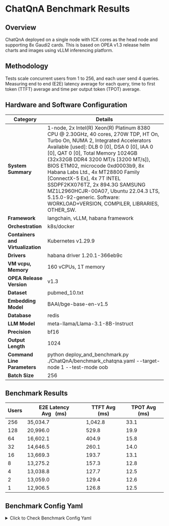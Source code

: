 # ChatQnA Benchmark Results

## Overview
ChatQnA deployed on a single node with ICX cores as the head node and supporting 8x Gaudi2 cards. 
This is based on OPEA v1.3 release helm charts and images using vLLM inferencing platform. 

## Methodology
Tests scale concurrent users from 1 to 256, and each user send 4 queries. Measuring end to end (E2E) latency average for each query, time to first token (TTFT) average and time per output token (TPOT) average. 

## Hardware and Software Configuration
| **Category**           | **Details**                                                                                                                                                                                                 |
|-------------------------|-------------------------------------------------------------------------------------------------------------------------------------------------------------------------------------------------------------|
| **System Summary**      | 1-node, 2x Intel(R) Xeon(R) Platinum 8380 CPU @ 2.30GHz, 40 cores, 270W TDP, HT On, Turbo On, NUMA 2, Integrated Accelerators Available [used]: DLB 0 [0], DSA 0 [0], IAA 0 [0], QAT 0 [0], Total Memory 1024GB (32x32GB DDR4 3200 MT/s [3200 MT/s]), BIOS ETM02, microcode 0xd0003b9, 8x Habana Labs Ltd., 4x MT28800 Family [ConnectX-5 Ex], 4x 7T INTEL SSDPF2KX076TZ, 2x 894.3G SAMSUNG MZ1L2960HCJR-00A07, Ubuntu 22.04.3 LTS, 5.15.0-92-generic. Software: WORKLOAD+VERSION, COMPILER, LIBRARIES, OTHER_SW. |
| **Framework**           | langchain, vLLM, habana framework                                                                                                                                                                         |
| **Orchestration**       | k8s/docker                                                                                                                                                                                                |
| **Containers and Virtualization** | Kubernetes v1.29.9                                                                                                                                                                               |
| **Drivers**             | habana driver 1.20.1-366eb9c                                                                                                                                                                              |
| **VM vcpu, Memory**     | 160 vCPUs, 1T memory                                                                                                                                                                                       |
| **OPEA Release Version**| v1.3                                                                                                                                                                                                      |
| **Dataset**             | pubmed_10.txt                                                                                                                                                                                             |
| **Embedding Model**     | BAAI/bge-base-en-v1.5                                                                                                                                                                                      |
| **Database**            | redis                                                                                                                                                                                                     |
| **LLM Model**           | meta-llama/Llama-3.1-8B-Instruct                                                                                                                                                                          |
| **Precision**           | bf16                                                                                                                                                                                                      |
| **Output Length**       | 1024                                                                                                                                                                                                      |
| **Command Line Parameters** | python deploy_and_benchmark.py ./ChatQnA/benchmark_chatqna.yaml --target-node 1 --test-mode oob                                                                                                         |
| **Batch Size**          | 256                                                                                                                                                                                                       |

## Benchmark Results
| Users | E2E Latency Avg&nbsp;&nbsp;&nbsp;(ms) | TTFT Avg (ms) | TPOT Avg (ms) |
|-------|---------------------------------------|---------------|---------------|
| 256   | 35,034.7                              | 1,042.8       | 33.1          |
| 128   | 20,996.0                              | 529.8         | 19.9          |
| 64    | 16,602.1                              | 404.9         | 15.8          |
| 32    | 14,646.5                              | 260.1         | 14.0          |
| 16    | 13,669.3                              | 193.7         | 13.1          |
| 8     | 13,275.2                              | 157.3         | 12.8          |
| 4     | 13,038.8                              | 127.7         | 12.5          |
| 2     | 13,059.0                              | 129.4         | 12.6          |
| 1     | 12,906.5                              | 126.8         | 12.5          |


## Benchmark Config Yaml
<details>
<summary>Click to Check Benchmark Config Yaml</summary>

```yaml
deploy:
  device: gaudi
  version: 1.3.0
  modelUseHostPath: /home/sdp/opea_benchmark/model
  HUGGINGFACEHUB_API_TOKEN: ***
  node: [1]
  namespace: default
  timeout: 1000  # timeout in seconds for services to be ready, default 30 minutes
  interval: 5    # interval in seconds between service ready checks, default 5 seconds

  services:
    backend:
      resources:
        enabled: False
        cores_per_instance: "16"
        memory_capacity: "8000Mi"
      replicaCount: [1, 2, 4, 8]

    teirerank:
      enabled: False
      model_id: ""
      resources:
        enabled: False
        cards_per_instance: 1
      replicaCount: [1, 1, 1, 1]

    tei:
      model_id: ""
      resources:
        enabled: False
        cores_per_instance: "80"
        memory_capacity: "20000Mi"
      replicaCount: [1, 2, 4, 8]

    llm:
      engine: vllm
      model_id: "meta-llama/Llama-3.1-8B-Instruct" # mandatory
      replicaCount:
        with_teirerank: [7, 15, 31, 63]     # When teirerank.enabled is True
        without_teirerank: [8, 16, 32, 64]   # When teirerank.enabled is False
      resources:
        enabled: False
        cards_per_instance: 1
      model_params:
        vllm:  # VLLM specific parameters
          batch_params:
            enabled: True
            max_num_seqs: [256]
          token_params:
            enabled: False
            max_input_length: ""
            max_total_tokens: ""
            max_batch_total_tokens: ""
            max_batch_prefill_tokens: ""
        tgi:   # TGI specific parameters
          batch_params:
            enabled: True
            max_batch_size: [1, 2, 4, 8]  # Each value triggers an LLM service upgrade
          token_params:
            enabled: False
            max_input_length: "1280"
            max_total_tokens: "2048"
            max_batch_total_tokens: "65536"
            max_batch_prefill_tokens: "4096"

    data-prep:
      resources:
        enabled: False
        cores_per_instance: ""
        memory_capacity: ""
      replicaCount: [1, 1, 1, 1]

    retriever-usvc:
      resources:
        enabled: False
        cores_per_instance: "8"
        memory_capacity: "8000Mi"
      replicaCount: [1, 2, 4, 8]

    redis-vector-db:
      resources:
        enabled: False
        cores_per_instance: ""
        memory_capacity: ""
      replicaCount: [1, 1, 1, 1]

    chatqna-ui:
      replicaCount: [1, 1, 1, 1]

    nginx:
      replicaCount: [1, 1, 1, 1]

benchmark:
  # http request behavior related fields
  user_queries: [4,8,16,32,64,128,256,512,1024]
  concurrency: [1,2,4,8,16,32,64,128,256]
  load_shape_type:           "constant" # "constant" or "poisson"
  poisson_arrival_rate:      1.0  # only used when load_shape_type is "poisson"
  warmup_iterations:         10
  seed:                      1024

  # workload, all of the test cases will run for benchmark
  bench_target: [chatqna_qlist_pubmed]
  dataset: ["/home/sdp/opea_benchmark/pubmed_10.txt"]
  prompt: [10]

  llm:
    # specify the llm output token size
    max_token_size: [1024]

